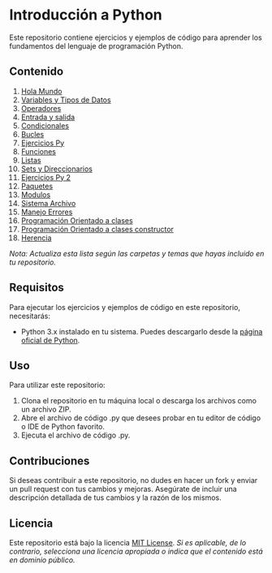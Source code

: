 
# Introducción a Python

Este repositorio contiene ejercicios y ejemplos de código para aprender los fundamentos del lenguaje de programación Python.

## Contenido

1. [Hola Mundo](01-holamundo)
2. [Variables y Tipos de Datos](02_Variables_y_Tipos)
3. [Operadores](03-Operadores)
4. [Entrada y salida](04-Entrada-y-salida)
5. [Condicionales](05-Condicionales)
6. [Bucles](06-bucles)
7. [Ejercicios Py](07-Ejercicios)
8. [Funciones](08-Funciones)
9. [Listas](09-listas)
10. [Sets y Direccionarios](10-sets-diccionarios)
11. [Ejercicios Py 2](11-ejercicios2)
12. [Paquetes](12-paquetes)
13. [Modulos](13-modulos)
14. [Sistema Archivo](14-sistema-archivos)
15. [Manejo Errores](15-manejo-errores)
16. [Programación Orientado a clases](16-POO-clases)
17. [Programación Orientado a clases constructor](17-POO-constructor)
18. [Herencia](18-herencia)


*Nota: Actualiza esta lista según las carpetas y temas que hayas incluido en tu repositorio.*

## Requisitos

Para ejecutar los ejercicios y ejemplos de código en este repositorio, necesitarás:

- Python 3.x instalado en tu sistema. Puedes descargarlo desde la [página oficial de Python](https://www.python.org/downloads/).

## Uso

Para utilizar este repositorio:

1. Clona el repositorio en tu máquina local o descarga los archivos como un archivo ZIP.
2. Abre el archivo de código .py que desees probar en tu editor de código o IDE de Python favorito.
3. Ejecuta el archivo de código .py.

## Contribuciones

Si deseas contribuir a este repositorio, no dudes en hacer un fork y enviar un pull request con tus cambios y mejoras. Asegúrate de incluir una descripción detallada de tus cambios y la razón de los mismos.

## Licencia

Este repositorio está bajo la licencia [MIT License](LICENSE). *Si es aplicable, de lo contrario, selecciona una licencia apropiada o indica que el contenido está en dominio público.*

